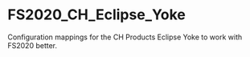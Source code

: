 # FS2020_CH_Eclipse_Yoke
Configuration mappings for the CH Products Eclipse Yoke to work with FS2020 better.
